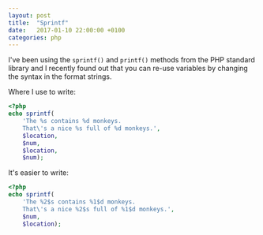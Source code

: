 ```yaml
---
layout: post
title:  "Sprintf"
date:   2017-01-10 22:00:00 +0100
categories: php
---
```

I've been using the `sprintf()` and `printf()` methods from the PHP standard
library and I recently found out that you can re-use variables by changing the
syntax in the format strings.

Where I use to write:
``` php
<?php
echo sprintf(
    'The %s contains %d monkeys.
    That\'s a nice %s full of %d monkeys.',
    $location,
    $num,
    $location,
    $num);
```

It's easier to write:
``` php
<?php
echo sprintf(
    'The %2$s contains %1$d monkeys.
    That\'s a nice %2$s full of %1$d monkeys.',
    $num,
    $location);
```
